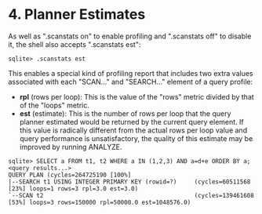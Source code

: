 # 4\. Planner Estimates


As well as ".scanstats on" to enable profiling and ".scanstats off" to
disable it, the shell also accepts ".scanstats est":




```
sqlite> .scanstats est

```

This enables a special kind of profiling report that includes two extra
values associated with each "SCAN..." and "SEARCH..." element of a query
profile:



* **rpl** (rows per loop): This is the value of the "rows" metric
 divided by that of the "loops" metric.
* **est** (estimate): This is the number of rows per loop that the
 query planner estimated would be returned by the current query
 element. If this value is radically different from the actual
 rows per loop value and query performance is unsatisfactory, 
 the quality of this estimate may be improved by running ANALYZE.



```
sqlite> SELECT a FROM t1, t2 WHERE a IN (1,2,3) AND a=d+e ORDER BY a;
<query results...>
QUERY PLAN (cycles=264725190 [100%]
|--SEARCH t1 USING INTEGER PRIMARY KEY (rowid=?)     (cycles=60511568 [23%] loops=1 rows=3 rpl=3.0 est=3.0)
`--SCAN t2                                           (cycles=139461608 [53%] loops=3 rows=150000 rpl=50000.0 est=1048576.0)

```

